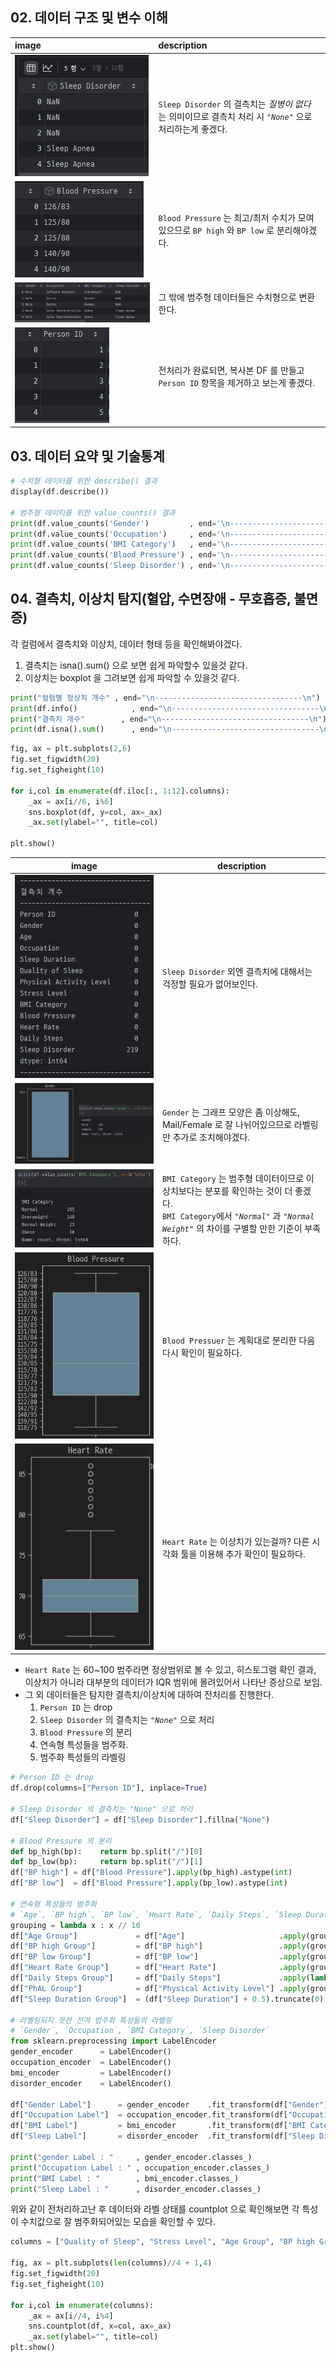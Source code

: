## 02. 데이터 구조 및 변수 이해
| image                                   | description                                                                                                |
|:----------------------------------------|:-----------------------------------------------------------------------------------------------------------|
| ![](images/jh_01_sleep_disorder_as_none.jpg)  | `Sleep Disorder` 의 결측치는 _질병이 없다_ 는 의미이므로 결측치 처리 시 _`"None"`_ 으로 처리하는게 좋겠다. |
| ![](images/jh_02_blood_pressure_divide.jpg)   | `Blood Pressure` 는 최고/최저 수치가 모여있으므로 `BP high` 와 `BP low` 로 분리해야겠다.                   |
| ![](images/jh_03_category_to_number.jpg)      | 그 밖에 범주형 데이터들은 수치형으로 변환한다.                                                             |
| ![](images/jh_04_person_id_delete.jpg)        | 전처리가 완료되면, 복사본 DF 를 만들고 `Person ID` 항목을 제거하고 보는게 좋겠다.                          |



## 03. 데이터 요약 및 기술통계
```python
# 수치형 데이터를 위한 describe() 결과
display(df.describe())

# 범주형 데이티를 위한 value_counts() 결과
print(df.value_counts('Gender')         , end='\n----------------------------------\n')
print(df.value_counts('Occupation')     , end='\n----------------------------------\n')
print(df.value_counts('BMI Category')   , end='\n----------------------------------\n')
print(df.value_counts('Blood Pressure') , end='\n----------------------------------\n')
print(df.value_counts('Sleep Disorder') , end='\n----------------------------------\n')
```

## 04. 결측치, 이상치 탐지(혈압, 수면장애 - 무호흡증, 불면증)
각 컬럼에서 결측치와 이상치, 데이터 형태 등을 확인해봐야겠다.
1. 결측치는 isna().sum() 으로 보면 쉽게 파악할수 있을것 같다.
2. 이상치는 boxplot 을 그려보면 쉽게 파악할 수 있을것 같다.
```python
print("컬럼별 정상치 개수" , end="\n---------------------------------\n")
print(df.info()            , end="\n---------------------------------\n")
print("결측치 개수"        , end="\n---------------------------------\n")
print(df.isna().sum()      , end="\n---------------------------------\n")
```
```python
fig, ax = plt.subplots(2,6)
fig.set_figwidth(20)
fig.set_figheight(10)

for i,col in enumerate(df.iloc[:, 1:12].columns):
	_ax = ax[i//6, i%6]
	sns.boxplot(df, y=col, ax=_ax)
	_ax.set(ylabel="", title=col)

plt.show()
```

| image                                      | description                                                                                                                          |
|--------------------------------------------|--------------------------------------------------------------------------------------------------------------------------------------|
| ![](images/jh_05_isna_check.jpg)           | `Sleep Disorder` 외엔 결측치에 대해서는 걱정할 필요가 없어보인다.                                                                                         |
| ![](images/jh_06_gender_cnt_n_boxplot.jpg) | `Gender` 는 그래프 모양은 좀 이상해도, Mail/Female 로 잘 나뉘어있으므로 라벨링만 추가로 조치해야겠다.                                                                  |
| ![](images/jh_07_bmi_category_cnt.jpg)     | `BMI Category` 는 범주형 데이터이므로 이상치보다는 분포를 확인하는 것이 더 좋겠다.<br/>`BMI Category`에서 _`"Normal"`_ 과 _`"Normal Weight"`_ 의 차이를 구별할 만한 기준이 부족하다. |
| ![](images/jh_08_blood_pressure_boxplot.jpg)                               | `Blood Pressuer` 는 계획대로 분리한 다음 다시 확인이 필요하다.                                                                                          |
| ![](images/jh_09_heart_rate_abnormal.jpg)                               | `Heart Rate` 는 이상치가 있는걸까? 다른 시각화 툴을 이용해 추가 확인이 필요하다.                                                                                 |

- `Heart Rate` 는 60~100 범주라면 정상범위로 볼 수 있고, 히스토그램 확인 결과, 이상치가 아니라 대부분의 데이터가 IQR 범위에 몰려있어서 나타난 증상으로 보임.
- 그 외 데이터들은 탐지한 결측치/이상치에 대하여 전처리를 진행한다.
  1. `Person ID` 는 drop
  2. `Sleep Disorder` 의 결측치는 _`"None"`_ 으로 처리
  3. `Blood Pressure` 의 분리
  4. 연속형 특성들을 범주화.
  5. 범주화 특성들의 라벨링

```python
# Person ID 는 drop
df.drop(columns=["Person ID"], inplace=True)

# Sleep Disorder 의 결측치는 "None" 으로 처리
df["Sleep Disorder"] = df["Sleep Disorder"].fillna("None")

# Blood Pressure 의 분리
def bp_high(bp):	return bp.split("/")[0]
def bp_low(bp): 	return bp.split("/")[1]
df["BP high"] = df["Blood Pressure"].apply(bp_high).astype(int)
df["BP low"]  = df["Blood Pressure"].apply(bp_low).astype(int)

# 연속형 특성들의 범주화
# `Age`, `BP high`, `BP low`, `Heart Rate`, `Daily Steps`, `Sleep Duration`, `Physical Activity Level`
grouping = lambda x : x // 10
df["Age Group"]             = df["Age"]                     .apply(grouping)
df["BP high Group"]         = df["BP high"]                 .apply(grouping)
df["BP low Group"]          = df["BP low"]                  .apply(grouping)
df["Heart Rate Group"]      = df["Heart Rate"]              .apply(grouping)
df["Daily Steps Group"]     = df["Daily Steps"]             .apply(lambda x : x // 1000)
df["PhAL Group"]            = df["Physical Activity Level"] .apply(grouping)
df["Sleep Duration Group"]  = (df["Sleep Duration"] + 0.5).truncate(0).astype(int)

# 라벨링되지 못한 잔여 범주화 특성들의 라벨링
# `Gender`, `Occupation`, `BMI Category`, `Sleep Disorder`
from sklearn.preprocessing import LabelEncoder
gender_encoder      = LabelEncoder()
occupation_encoder  = LabelEncoder()
bmi_encoder         = LabelEncoder()
disorder_encoder    = LabelEncoder()

df["Gender Label"]      = gender_encoder    .fit_transform(df["Gender"])
df["Occupation Label"]  = occupation_encoder.fit_transform(df["Occupation"])
df["BMI Label"]         = bmi_encoder       .fit_transform(df["BMI Category"])
df["Sleep Label"]       = disorder_encoder  .fit_transform(df["Sleep Disorder"])

print("gender Label : "     , gender_encoder.classes_)
print("Occupation Label : " , occupation_encoder.classes_)
print("BMI Label : "        , bmi_encoder.classes_)
print("Sleep Label : "      , disorder_encoder.classes_)
```
위와 같이 전처리하고난 후 데이터와 라벨 상태를 countplot 으로 확인해보면 각 특성이 수치값으로 잘 범주화되어있는 모습을 확인할 수 있다.
```python
columns = ["Quality of Sleep", "Stress Level", "Age Group", "BP high Group", "BP low Group", "Heart Rate Group", "Daily Steps Group", "PhAL Group", "Sleep Duration Group", "Gender Label", "Occupation Label", "BMI Label", "Sleep Label"]

fig, ax = plt.subplots(len(columns)//4 + 1,4)
fig.set_figwidth(20)
fig.set_figheight(10)

for i,col in enumerate(columns):
	_ax = ax[i//4, i%4]
	sns.countplot(df, x=col, ax=_ax)
	_ax.set(ylabel="", title=col)
plt.show()
```